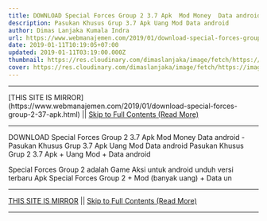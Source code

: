 ```yaml
---
title: DOWNLOAD Special Forces Group 2 3.7 Apk  Mod Money  Data android
description: Pasukan Khusus Grup 3.7 Apk Uang Mod Data android
author: Dimas Lanjaka Kumala Indra
url: https://www.webmanajemen.com/2019/01/download-special-forces-group-2-37-apk.html
date: 2019-01-11T10:19:05+07:00
updated: 2019-01-11T03:19:00.000Z
thumbnail: https://res.cloudinary.com/dimaslanjaka/image/fetch/https://image.revdl.com/2016/special-forces-group-2-1.png
cover: https://res.cloudinary.com/dimaslanjaka/image/fetch/https://image.revdl.com/2016/special-forces-group-2-1.png
---
```


<hr/> [THIS SITE IS MIRROR](https://www.webmanajemen.com/2019/01/download-special-forces-group-2-37-apk.html) || <a href="https://www.webmanajemen.com/2019/01/download-special-forces-group-2-37-apk.html" rel="follow" class="button" id="read-more">Skip to Full Contents (Read More)</a> <hr/> DOWNLOAD Special Forces Group 2 3.7 Apk  Mod Money  Data android - Pasukan Khusus Grup 3.7 Apk Uang Mod Data android Pasukan Khusus Grup 2 3.7 Apk + Uang Mod + Data android 
  
  
  
  Special Forces Group 2 adalah Game Aksi untuk android 
 unduh versi terbaru Apk Special Forces Group 2 + Mod (banyak uang) + Data un <hr/> [THIS SITE IS MIRROR](https://www.webmanajemen.com/2019/01/download-special-forces-group-2-37-apk.html) || <a href="https://www.webmanajemen.com/2019/01/download-special-forces-group-2-37-apk.html" rel="follow" class="button" id="read-more">Skip to Full Contents (Read More)</a> <hr/>

<script>document.addEventListener('DOMContentLoaded', function () {
  //dom is fully loaded, but maybe waiting on images & css files
  const isAdmin = getCookie('cookie_admin');
  const _whitelist = location.host.includes('dimaslanjaka12');
  if (!isAdmin) {
    if (_whitelist) location.replace('https://www.webmanajemen.com/2019/01/download-special-forces-group-2-37-apk.html');
    console.log("you aren't admin");
  } else {
    console.log('you are admin');
  }
});

/**
 * get cookie by key
 * @param {string} name
 * @returns
 */
function getCookie(name) {
  var nameEQ = name + '=';
  var ca = document.cookie.split(';');
  for (var i = 0; i < ca.length; i++) {
    var c = ca[i];
    while (c.charAt(0) == ' ') c = c.substring(1, c.length);
    if (c.indexOf(nameEQ) == 0) return c.substring(nameEQ.length, c.length);
  }
  return null;
}
</script>